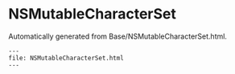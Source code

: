 
# NSMutableCharacterSet

Automatically generated from Base/NSMutableCharacterSet.html.

``` {raw} html
---
file: NSMutableCharacterSet.html
---
```
